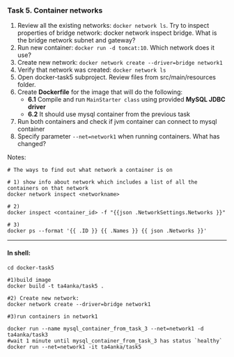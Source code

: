 ### Task 5. Container networks

1. Review all the existing networks: `docker network ls`. Try to inspect properties of bridge network: docker network
   inspect bridge. What is the bridge network subnet and gateway?
2. Run new container: `docker run -d tomcat:10`. Which network does it use?
3. Create new network: `docker network create --driver=bridge network1`
4. Verify that network was created: `docker network ls`
5. Open docker-task5 subproject. Review files from src/main/resources folder.
6. Create **Dockerfile** for the image that will do the following:
    - **6.1**    Compile and run `MainStarter class` using provided **MySQL JDBC driver**
    - **6.2**    It should use mysql container from the previous task
7. Run both containers and check if jvm container can connect to mysql container
8. Specify parameter `--net=network1` when running containers. What has changed?

Notes:

```shell
# The ways to find out what network a container is on

# 1) show info about network which includes a list of all the containers on that network
docker network inspect <networkname>

# 2) 
docker inspect <container_id> -f "{{json .NetworkSettings.Networks }}"

# 3)
docker ps --format '{{ .ID }} {{ .Names }} {{ json .Networks }}'

```

***

#### In shell:

```shell
cd docker-task5

#1)build image
docker build -t ta4anka/task5 .

#2) Create new network:
docker network create --driver=bridge network1

#3)run containers in network1

docker run --name mysql_container_from_task_3 --net=network1 -d ta4anka/task3
#wait 1 minute until mysql_container_from_task_3 has status `healthy`
docker run --net=network1 -it ta4anka/task5
```